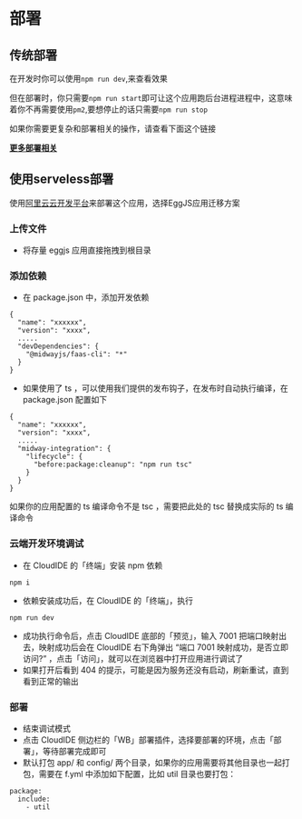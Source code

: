 # 部署

## 传统部署

在开发时你可以使用`npm run dev`,来查看效果

但在部署时，你只需要`npm run start`即可让这个应用跑后台进程进程中，这意味着你不再需要使用`pm2`,要想停止的话只需要`npm run stop`

如果你需要更复杂和部署相关的操作，请查看下面这个链接

**[更多部署相关](https://eggjs.org/zh-cn/core/deployment.html)**

## 使用serveless部署

使用[阿里云云开发平台](https://workbench.aliyun.com/)来部署这个应用，选择EggJS应用迁移方案

### 上传文件
- 将存量 eggjs 应用直接拖拽到根目录

### 添加依赖
- 在 package.json 中，添加开发依赖
```
{
  "name": "xxxxxx",
  "version": "xxxx",
  .....
  "devDependencies": {
    "@midwayjs/faas-cli": "*"
  }
}
```

- 如果使用了 ts ，可以使用我们提供的发布钩子，在发布时自动执行编译，在 package.json 配置如下
```
{
  "name": "xxxxxx",
  "version": "xxxx",
  .....
  "midway-integration": {
    "lifecycle": {
      "before:package:cleanup": "npm run tsc"
    }
  }
}
```
如果你的应用配置的 ts 编译命令不是 tsc ，需要把此处的 tsc 替换成实际的 ts 编译命令


### 云端开发环境调试
- 在 CloudIDE 的「终端」安装 npm 依赖
```
npm i
```
- 依赖安装成功后，在 CloudIDE 的「终端」，执行
```
npm run dev
```
- 成功执行命令后，点击 CloudIDE 底部的「预览」，输入 7001 把端口映射出去，映射成功后会在 CloudIDE 右下角弹出 “端口 7001 映射成功，是否立即访问?” ，点击「访问」，就可以在浏览器中打开应用进行调试了
- 如果打开后看到 404 的提示，可能是因为服务还没有启动，刷新重试，直到看到正常的输出

### 部署
- 结束调试模式
- 点击 CloudIDE 侧边栏的「WB」部署插件，选择要部署的环境，点击「部署」，等待部署完成即可
- 默认打包 app/ 和 config/ 两个目录，如果你的应用需要将其他目录也一起打包，需要在 f.yml 中添加如下配置，比如 util 目录也要打包：
```
package:
  include:
    - util
```